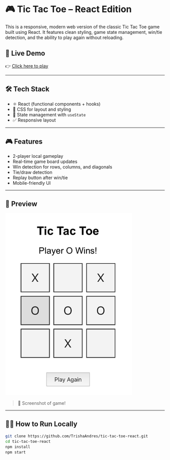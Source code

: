 # 🎮 Tic Tac Toe – React Edition

This is a responsive, modern web version of the classic Tic Tac Toe game built using React. It features clean styling, game state management, win/tie detection, and the ability to play again without reloading.

## 🚀 Live Demo

👉 [Click here to play](https://tictactoeta.netlify.app)  

---

## 🛠️ Tech Stack

- ⚛️ React (functional components + hooks)
- 💅 CSS for layout and styling
- 🔁 State management with `useState`
- ✅ Responsive layout

---

## 🎮 Features

- 2-player local gameplay
- Real-time game board updates
- Win detection for rows, columns, and diagonals
- Tie/draw detection
- Replay button after win/tie
- Mobile-friendly UI

---

## 📸 Preview

<img src="./preview.png" alt="Tic Tac Toe Game Screenshot" width="400"/>

> 📸 Screenshot of game!

---

## 🧑‍💻 How to Run Locally

```bash
git clone https://github.com/TrishaAndres/tic-tac-toe-react.git
cd tic-tac-toe-react
npm install
npm start
